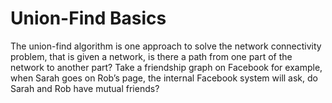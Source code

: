# Union-Find Basics

The union-find algorithm is one approach to solve the network connectivity problem, that is given a network, is there a path from one part of the network to another part? Take a friendship graph on Facebook for example, when Sarah goes on Rob’s page, the internal Facebook system will ask, do Sarah and Rob have mutual friends?